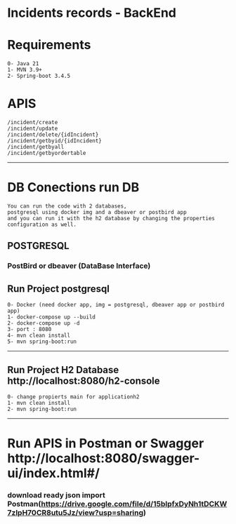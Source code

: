
# Incidents records - BackEnd

# Requirements
    0- Java 21
    1- MVN 3.9+
    2- Spring-boot 3.4.5

# APIS
    /incident/create
    /incident/update
    /incident/delete/{idIncident}
    /incident/getbyid/{idIncident}
    /incident/getbyall
    /incident/getbyordertable

---
# DB Conections run DB

    You can run the code with 2 databases, 
    postgresql using docker img and a dbeaver or postbird app 
    and you can run it with the h2 database by changing the properties configuration as well.

## POSTGRESQL 

### PostBird or dbeaver (DataBase Interface)

## Run Project postgresql 
    0- Docker (need docker app, img = postgresql, dbeaver app or postbird app)
    1- docker-compose up --build
    2- docker-compose up -d
    3- port : 8080
    4- mvn clean install
    5- mvn spring-boot:run

---

## Run Project H2 Database http://localhost:8080/h2-console
        
    0- change propierts main for applicationh2
    1- mvn clean install
    2- mvn spring-boot:run

---
# Run APIS in Postman or Swagger http://localhost:8080/swagger-ui/index.html#/

### download ready json import Postman(https://drive.google.com/file/d/15blpfxDyNh1tDCKW7zlpH70CR8utu5Jz/view?usp=sharing)








